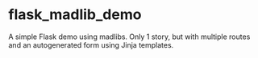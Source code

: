 # flask_madlib_demo

A simple Flask demo using madlibs. Only 1 story, but with multiple routes and an autogenerated form using Jinja templates.  
